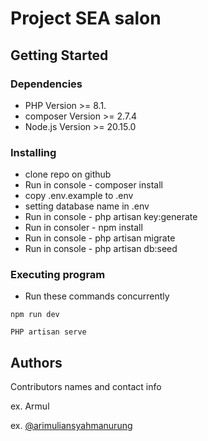 # Project SEA salon

## Getting Started

### Dependencies

* PHP Version >= 8.1.
* composer Version >= 2.7.4
* Node.js Version >= 20.15.0

### Installing

* clone repo on github
* Run in console - composer install
* copy .env.example to .env
* setting database name in .env
* Run in console - php artisan key:generate
* Run in consoler - npm install
* Run in console - php artisan migrate
* Run in console - php artisan db:seed




### Executing program

* Run these commands concurrently
```
npm run dev
```

```
PHP artisan serve
```


## Authors

Contributors names and contact info

ex. Armul

ex. [@arimuliansyahmanurung](https://www.linkedin.com/in/ari-muliansyah-manurung-30358a25b/)

